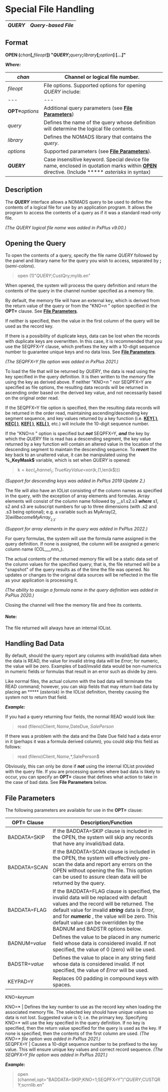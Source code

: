 # Special File Handling 

***QUERY*** |  **_Query-based File_**  
---|---  
  
##  Format

**OPEN (**_chan_**[,**_fileopt_**]) "*QUERY*;**_query_**;**_library_**[;**_option_**] [...]"**

**_Where:_**

_chan_ |  Channel or logical file number.  
---|---  
_fileopt_ |  File options. Supported options for opening *QUERY* include: |  **ERR=**_stmtref_ |  Error transfer  
---|---  
**OPT=**_options_ |  Additional query parameters (see **[File Parameters](~query~.htm#fileparameters)**)  
_query_ |  Defines the name of the query whose definition will determine the logical file contents.  
_library_ |  Defines the NOMADS library that contains the _query_.  
_options_ |  Supported parameters (see **[File Parameters](~query~.htm#fileparameters)**).  
***QUERY*** |  Case insensitive keyword. Special device file name, enclosed in quotation marks within **[OPEN](../directives/open.md)** directive. (Include *****  _asterisks_ in syntax)  
  
##  Description

The ***QUERY*** interface allows a NOMADS query to be used to define the contents of a logical file for use by an application program. It allows the program to access the contents of a query as if it was a standard read-only file.

_(The *QUERY* logical file name was added in PxPlus v9.00.)_

## Opening the Query

To open the contents of a query, specify the file name *QUERY* followed by the panel and library name for the query you wish to access, separated by **;** (_semi-colons_).

> open (1)"*QUERY*;CustQry;mylib.en"

When opened, the system will process the query definition and return the contents of the query in the channel number specified as a memory file.

By default, the memory file will have an external key, which is derived from the return value of the query or from the "KNO=_n_ " option specified in the **OPT=** clause. See **[File Parameters](~query~.htm#fileparameters)**.

If neither is specified, then the value in the first column of the query will be used as the record key.

If there is a possibility of duplicate keys, data can be lost when the records with duplicate keys are overwritten. In this case, it is recommended that you use the SEQPFX=Y clause, which prefixes the key with a 10-digit sequence number to guarantee unique keys and no data loss. See **[File Parameters](~query~.htm#fileparameters)**.

_(The SEQPFX=Y file option was added in PxPlus 2021.)_

To load the file that will be returned by *QUERY*, the data is read using the key specified in the query definition. It is then written to the *memory* file using the key as derived above. If neither "KNO=_n_ " nor SEQPFX=Y are specified as file options, the resulting data records will be returned in ascending order based on the derived key value, and not necessarily based on the original order read.

If the SEQPFX=Y file option is specified, then the resulting data records will be returned in the order read, maintaining ascending/descending key segment sequence, and key values returned by a key function (i.e. **[KEY( )](../functions/key.md)**, **[KEC( )](../functions/kec.md)**, **[KEF( )](../functions/kef.md)**, **[KEL( )](../functions/kel.md)**, etc.) will include the 10-digit sequence number.

If the "KNO=_n_ " option is specified but **_not_** SEQPFX=Y, **_and_** the key by which the *QUERY* file is read has a descending segment, the key value returned by a key function will contain an altered value in the location of the descending segment to maintain the descending sequence. To **_revert_** the key back to an unaltered value, it can be manipulated using the **%_KeyMask$** variable, which is set when *QUERY* is opened:

> k$=kec(_channel_);  
> TrueKeyValue$=xor(k$,%_KeyMask$(1,len(k$)))

_(Support for descending keys was added in PxPlus 2019 Update 2.)_

The file will also have an IOList consisting of the column names as specified in the query, with the exception of array elements and formulas. Array elements will consist of the column name followed by __s1.s2.s3 **_where_** s1, s2 and s3 are subscript numbers for up to three dimensions (with .s2 and .s3 being optional); e.g. a variable such as MyArray$[2,3] will become MyArray__2.3$.

_(Support for array elements in the query was added in PxPlus 2022.)_

For query formulas, the system will use the formula name assigned in the query definition. If none is assigned, the column will be assigned a generic column name (COL___nnn_).

The actual contents of the returned memory file will be a static data set of the column values for the specified query; that is, the file returned will be a "snapshot" of the query results as of the time the file was opened. No updates or changes to the original data sources will be reflected in the file as your application is processing it.

_(The ability to assign a formula name in the query definition was added in PxPlus 2020.)_

Closing the channel will free the memory file and free its contents.

#### **Note:**  
The file returned will always have an internal IOList.

## Handling Bad Data

By default, should the query report any columns with invalid/bad data when the data is READ, the value for invalid string data will be *Error*; for numeric, the value will be zero. Examples of bad/invalid data would be non-numerics in numeric fields or formulas that result in an error such as divide by zero.

Like normal files, the actual column with the bad data will terminate the READ command; however, you can skip fields that may return bad data by placing an ***** (_asterisk_) in the IOList definition, thereby causing the system not to return that field.

**_Example:_**

If you had a query returning four fields, the normal READ would look like:

> read (fileno)Client$,Name$,DateDue$,SalePerson$

If there was a problem with the data and the Date Due field had a data error in it (perhaps it was a formula derived column), you could skip this field as follows:

> read (fileno)Client$,Name$,*,SalePerson$

Obviously, this can only be done if **_not_** using the internal IOList provided with the query file. If you are processing queries where bad data is likely to occur, you can specify an **OPT=** clause that defines what action to take in the case of bad data. See **File Parameters** below.

##  File Parameters

The following parameters are available for use in the **OPT=** clause:

**OPT= Clause** |  **Description/Function**  
---|---  
BADDATA=SKIP |  If the BADDATA=SKIP clause is included in the OPEN, the system will skip any records that have any invalid/bad data.  
BADDATA=SCAN |  If the BADDATA=SCAN clause is included in the OPEN, the system will effectively pre-scan the data and report any errors on the OPEN without opening the file. This option can be used to assure clean data will be returned by the query.  
BADDATA=FLAG |  If the BADDATA=FLAG clause is specified, the invalid data will be replaced with default values and the record will be returned. The default value for invalid **_string_** data is *Error*, and for **_numeric_** , the value will be zero. This default value can be overridden by the BADNUM and BADSTR options below.   
BADNUM=_value_ |  Defines the value to be placed in any numeric field whose data is considered invalid. If not specified, the value of 0 (zero) will be used.  
BADSTR=_value_ |  Defines the value to place in any string field whose data is considered invalid. If not specified, the value of *Error* will be used.  
KEYPAD=Y |  Replaces $00$ padding in compound keys with spaces.  
KNO=_keynum_  
  
  
KNO=* |  Defines the key number to use as the record key when loading the associated memory file. The selected key should have unique values so data is not lost. Suggested value is 0; i.e. the primary key. Specifying KNO=* will use the key specified in the query definition. If no key is specified, then the return value specified for the query is used as the key. If none is specified, then the contents of the first column are used. _(The KNO=* file option was added in PxPlus 2021.)_  
SEQPFX=Y |  Causes a 10-digit sequence number to be prefixed to the key value. This will ensure unique key values and correct record sequence. _(The SEQPFX=Y file option was added in PxPlus 2021.)_  
  
**_Example:_**

> open (channel,opt="BADDATA=SKIP;KNO=1;SEQPFX=Y")"*QUERY*;CUSTQRY;scrnlib.en"
